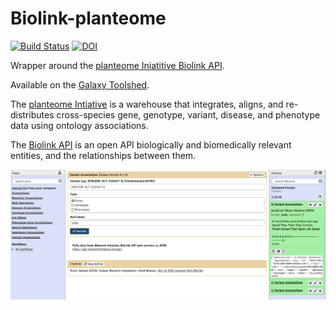 # Biolink-planteome

[![Build Status](https://travis-ci.org/nathandunn/biolink-planteome.svg?branch=master)](https://travis-ci.org/nathandunn/biolink-planteome)
[![DOI](https://zenodo.org/badge/94568425.svg)](https://zenodo.org/badge/latestdoi/94568425)


Wrapper around the [planteome Iniatitive Biolink API](https://biolink.planteome.org/api/). 

Available on the [Galaxy Toolshed](https://toolshed.g2.bx.psu.edu/repository?repository_id=6a4f55387fe48fbd).

The [planteome Intiative](http://planteome.org/) is a warehouse that integrates, aligns, and re-distributes cross-species gene, genotype, variant, disease, and phenotype data using ontology associations.

The [Biolink API](https://github.com/biolink/biolink-api) is an open API  biologically and biomedically relevant entities, and the relationships between them.



![Screen Shot](images/ScreenShot1.png)


